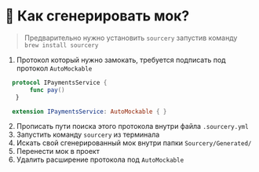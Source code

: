 # 🤖 Как сгенерировать мок?
> Предварительно нужно установить `sourcery` запустив команду `brew install sourcery`
1. Протокол который нужно замокать, требуется подписать под протокол `AutoMockable`
 ```swift
   protocol IPaymentsService { 
        func pay() 
    } 

   extension IPaymentsService: AutoMockable { }
```
2. Прописать пути поиска этого протокола внутри файла `.sourcery.yml`
3. Запустить команду `sourcery` из терминала
4. Искать свой сгенерированный мок внутри папки `Sourcery/Generated/`
5. Перенести мок в проект
6. Удалить расширение протокола под `AutoMockable`